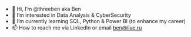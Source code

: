 - 👋 Hi, I’m @threeben aka Ben
- 👀 I’m interested in Data Analysis & CyberSecurity
- 🌱 I’m currently learning SQL, Python & Power BI (to enhance my career)
- 📫 How to reach me via LinkedIn or email ben@live.ru

<!---
threeben/threeben is a ✨ special ✨ repository because its `README.md` (this file) appears on your GitHub profile.
You can click the Preview link to take a look at your changes.
--->
